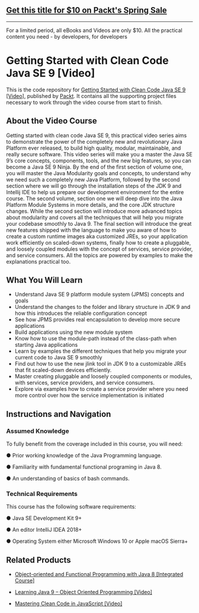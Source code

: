 ## [Get this title for $10 on Packt's Spring Sale](https://www.packt.com/V06608?utm_source=github&utm_medium=packt-github-repo&utm_campaign=spring_10_dollar_2022)
-----
For a limited period, all eBooks and Videos are only $10. All the practical content you need \- by developers, for developers

# Getting Started with Clean Code Java SE 9 [Video]
This is the code repository for [Getting Started with Clean Code Java SE 9 [Video]](https://www.packtpub.com/application-development/getting-started-clean-code-java-se-9-video?utm_source=github&utm_medium=repository&utm_campaign=9781787285064), published by [Packt](https://www.packtpub.com/?utm_source=github). It contains all the supporting project files necessary to work through the video course from start to finish.

## About the Video Course
Getting started with clean code Java SE 9, this practical video series aims to demonstrate the power of the completely new and revolutionary Java Platform ever released, to build high quality, modular, maintainable, and really secure software.
This video series will make you a master the Java SE 9’s core concepts, components, tools, and the new big features, so you can become a Java SE 9 Ninja. By the end of the first section of volume one, you will master the Java Modularity goals and concepts, to understand why we need such a completely new Java Platform, followed by the second section where we will go through the installation steps of the JDK 9 and Intellij IDE to help us prepare our development environment for the entire course.
The second volume, section one we will deep dive into the Java Platform Module Systems in more details, and the core JDK structure changes. While the second section will introduce more advanced topics about modularity and covers all the techniques that will help you migrate your codebase smoothly to Java 9. The final section will introduce the great new features shipped with the language to make you aware of how to create a custom runtime images aka customized JREs, so your application work efficiently on scaled-down systems, finally how to create a pluggable, and loosely coupled modules with the concept of services, service provider, and service consumers.
All the topics are powered by examples to make the explanations practical too.


<H2>What You Will Learn</H2>
<DIV class=book-info-will-learn-text>
<UL>
<LI>Understand Java SE 9 platform module system (JPMS) concepts and goals
<LI>Understand the changes to the folder and library structure in JDK 9 and how this introduces the reliable configuration concept 
<LI>See how JPMS provides real encapsulation to develop more secure applications 
<LI>Build applications using the new module system 
<LI>Know how to use the module-path instead of the class-path when starting Java applications
<LI>Learn by examples the different techniques that help you migrate your current code to Java SE 9 smoothly
<LI>Find out how to use the new jlink tool in JDK 9 to a customizable JREs that fit scaled-down devices efficiently.
<LI>Master creating pluggable and loosely coupled components or modules, with services, service providers, and service consumers.
<LI>Explore via examples how to create a service provider where you need more control over how the service implementation is initiated </LI></UL></DIV>

## Instructions and Navigation
### Assumed Knowledge
To fully benefit from the coverage included in this course, you will need:<br/>

●	Prior working knowledge of the Java Programming language.

●	Familiarity with fundamental functional programing in Java 8.

●	An understanding of basics of bash commands.

### Technical Requirements
This course has the following software requirements:<br/>

●	Java SE Development Kit 9+

●	An editor IntelliJ IDEA 2018+

●	Operating System either Microsoft Windows 10 or Apple macOS Sierra+


## Related Products
* [Object-oriented and Functional Programming with Java 8 [Integrated Course]](https://www.packtpub.com/application-development/object-oriented-and-functional-programming-java-8-integrated-course?utm_source=github&utm_medium=repository&utm_campaign=9781788294027)

* [Learning Java 9 – Object Oriented Programming [Video]](https://www.packtpub.com/application-development/learning-java-9-–-object-oriented-programming-video?utm_source=github&utm_medium=repository&utm_campaign=9781788623933)

* [Mastering Clean Code in JavaScript [Video]](https://www.packtpub.com/application-development/mastering-clean-code-javascript-video?utm_source=github&utm_medium=repository&utm_campaign=9781788999588)

